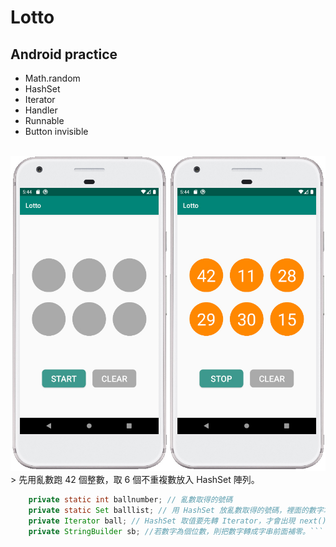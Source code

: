 
Lotto
=
Android practice
-
* Math.random
* HashSet
* Iterator
* Handler
* Runnable
* Button invisible
<br>
<img  src="https://github.com/SwingGao2020/Lotto/blob/master/preview.jpg" width="600"/>
<br>
> 先用亂數跑 42 個整數，取 6 個不重複數放入 HashSet 陣列。

```java    
    private static int ballnumber; // 亂數取得的號碼
    private static Set balllist; // 用 HashSet 放亂數取得的號碼，裡面的數字才不會重複。
    private Iterator ball; // HashSet 取值要先轉 Iterator，才會出現 next()，才能取值。
    private StringBuilder sb; //若數字為個位數，則把數字轉成字串前面補零。```

